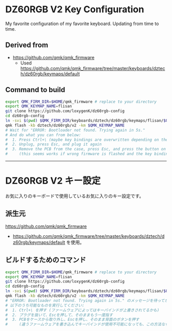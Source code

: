 # DZ60RGB V2 Key Configuration

My favorite configuration of my favorite keyboard. Updating from time to time.

## Derived from

- https://github.com/qmk/qmk_firmware
  - Used https://github.com/qmk/qmk_firmware/tree/master/keyboards/dztech/dz60rgb/keymaps/default

## Command to build

```bash
export QMK_FIRM_DIR=$HOME/qmk_firmware # replace to your directory
export QMK_KEYMAP_NAME=flisan
git clone https://github.com/loxygenK/dz60rgb-config
cd dz60rgb-config
ln -svi $(pwd) $QMK_FIRM_DIR/keyboards/dztech/dz60rgb/keymaps/flisan/$QMK_KEYMAP_NAME
qmk flash -kb dztech/dz60rgb/v2 -km $QMK_KEYMAP_NAME
# Wait for "ERROR: Bootloader not found. Trying again in 5s."
# And do what you can from below:
#  1. Press Ctrl+\ (maybe key bindings are overwritten depending on the firmware)
#  2. Unplug, press Esc, and plug it again
#  3. Remove the PCB from the case, press Esc, and press the button on the back
#     (this seems works if wrong firmware is flashed and the key binding doesn't work)
```

----

# DZ60RGB V2 キー設定

お気に入りのキーボードで使用しているお気に入りのキー設定です。

##  派生元

https://github.com/qmk/qmk_firmware

- https://github.com/qmk/qmk_firmware/tree/master/keyboards/dztech/dz60rgb/keymaps/default を使用。

## ビルドするためのコマンド

```bash
export QMK_FIRM_DIR=$HOME/qmk_firmware # replace to your directory
export QMK_KEYMAP_NAME=flisan
git clone https://github.com/loxygenK/dz60rgb-config
cd dz60rgb-config
ln -svi $(pwd) $QMK_FIRM_DIR/keyboards/dztech/dz60rgb/keymaps/flisan/$QMK_KEYMAP_NAME
qmk flash -kb dztech/dz60rgb/v2 -km $QMK_KEYMAP_NAME
# "ERROR: Bootloader not found. Trying again in 5s." のメッセージを待ってから、
# 以下のうち可能なものを実行してください:
#  1. Ctrl+\ を押す (ファームウェアによってはキーバインドが上書きされてるかも)
#  2. プラグを抜いて、Escを押して、そのままもう一度指す
#  3. PCBをケースから取り外し、Escを押し、そのまま背面のボタンを押す
#     (違うファームウェアを書き込んでキーバインドが使用不可能になっても、この方法なら行けそう)
```

